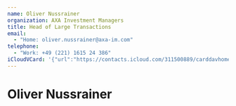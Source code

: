 ```yaml
---
name: Oliver Nussrainer
organization: AXA Investment Managers
title: Head of Large Transactions
email:
  - "Home: oliver.nussrainer@axa-im.com"
telephone:
  - "Work: +49 (221) 1615 24 386"
iCloudVCard: '{"url":"https://contacts.icloud.com/311500889/carddavhome/card/MDM2N2M4MzQtOTNjZi00OGQwLWEzNGYtYWQ5ZTcyYmY2M2U5.vcf","etag":"\"kmfhbmik\"","data":"BEGIN:VCARD\r\nVERSION:3.0\r\nFN:\r\nN:Nussrainer;Oliver;;;\r\nUID:0367c834-93cf-48d0-a34f-ad9e72bf63e9\r\nPRODID:ez-vcard 0.9.13-fc\r\nREV:2025-04-03T22:08:59Z\r\nORG:AXA Investment Managers;\r\nTITLE:Head of Large Transactions\r\nEMAIL;TYPE=HOME:oliver.nussrainer@axa-im.com\r\nPHOTO;VALUE=uri:https://d2ojpxxtu63wzl.cloudfront.net/static/027fcc123d40a1\r\n 2c8e84dd47b455d08b_c3ee0b49556efd97e39581a8cb230780a9db32a76a1a09514e847aa2\r\n c2d8dc90\r\nTEL;TYPE=WORK:+49 (221) 1615 24 386\r\nEND:VCARD"}'
---
```

# Oliver Nussrainer